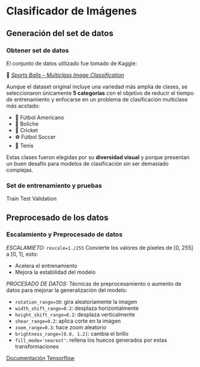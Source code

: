 # Clasificador de Imágenes

## Generación del set de datos

### Obtener set de datos

El conjunto de datos utilizado fue tomado de Kaggle:

🔗 [_Sports Balls – Multiclass Image Classification_](https://www.kaggle.com/datasets/samuelcortinhas/sports-balls-multiclass-image-classification/data)

Aunque el dataset original incluye una variedad más amplia de clases, se seleccionaron únicamente **5 categorías** con el objetivo de reducir el tiempo de entrenamiento y enfocarse en un problema de clasificación multiclase más acotado:

- 🏈 Fútbol Americano
- 🎳 Boliche
- 🏏 Cricket
- ⚽ Fútbol Soccer
- 🎾 Tenis

Estas clases fueron elegidas por su **diversidad visual** y porque presentan un buen desafío para modelos de clasificación sin ser demasiado complejas.

### Set de entrenamiento y pruebas

Train
Test
Validation

## Preprocesado de los datos

### Escalamiento y Preprocesado de datos

_ESCALAMIETO:_
`rescale=1./255`
Convierte los valores de píxeles de [0, 255] a [0, 1], esto:

- Acelera el entrenamiento
- Mejora la estabilidad del modelo

_PROCESADO DE DATOS:_
Técnicas de preprocesamiento o aumento de datos para mejorar la generalización del modelo:

- `rotation_range=30`: gira aleatoriamente la imagen
- `width_shift_range=0.2`: desplaza horizontalmente
- `height_shift_range=0.2`: desplaza verticalmente
- `shear_range=0.2`: aplica corte en la imágen
- `zoom_range=0.3`: hace zoom aleatorio
- `brightness_range=[0.8, 1.2]`: cambia el brillo
- `fill_mode='nearest'`: rellena los huecos generados por estas transformaciones

[Documentación Tensorflow](https://www.tensorflow.org/api_docs/python/tf/keras/preprocessing/image/ImageDataGenerator)
